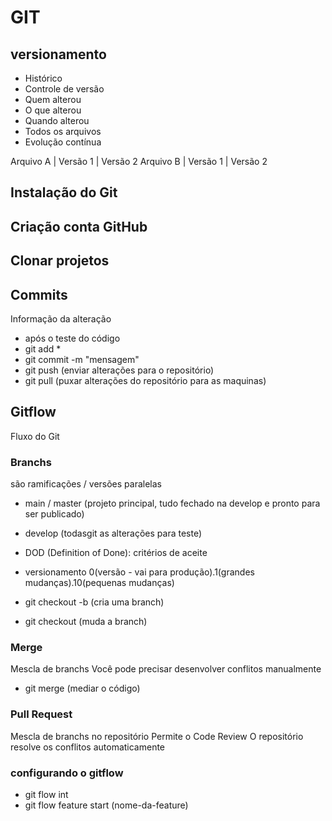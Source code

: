 # GIT
## versionamento
- Histórico
- Controle de versão
- Quem alterou
- O que alterou
- Quando alterou
- Todos os arquivos
- Evolução contínua


Arquivo A | Versão 1 | Versão 2
Arquivo B | Versão 1 | Versão 2

## Instalação do Git

## Criação conta GitHub

## Clonar projetos

## Commits
Informação da alteração
- após o teste do código
- git add *
- git commit -m "mensagem"
- git push (enviar alterações para o repositório)
- git pull (puxar alterações do repositório para as maquinas)


## Gitflow
Fluxo do Git

### Branchs
são ramificações / versões paralelas

- main / master (projeto principal, tudo fechado na develop e pronto para ser publicado)
- develop (todasgit as alterações para teste)
- DOD (Definition of Done): critérios de aceite
- versionamento 0(versão - vai para produção).1(grandes mudanças).10(pequenas mudanças)

- git checkout -b (cria uma branch)
- git checkout (muda a branch)

### Merge
Mescla de branchs
Você pode precisar desenvolver conflitos manualmente
- git merge (mediar o código)

### Pull Request
Mescla de branchs no repositório
Permite o Code Review
O repositório resolve os conflitos automaticamente

### configurando o gitflow
- git flow int
- git flow feature start (nome-da-feature)